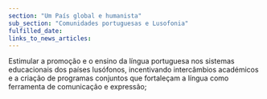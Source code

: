 ```yaml
---
section: "Um País global e humanista"
sub_section: "Comunidades portuguesas e Lusofonia"
fulfilled_date:
links_to_news_articles:
---
```


Estimular a promoção e o ensino da língua portuguesa nos sistemas educacionais dos países lusófonos, incentivando intercâmbios académicos e a criação de programas conjuntos que fortaleçam a língua como ferramenta de comunicação e expressão;